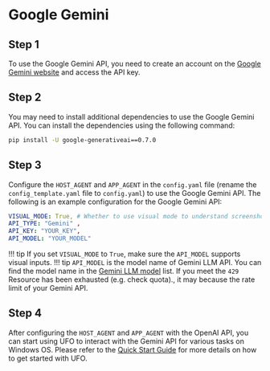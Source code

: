 # Google Gemini

## Step 1
To use the Google Gemini API, you need to create an account on the [Google Gemini website](https://ai.google.dev/) and access the API key.

## Step 2
You may need to install additional dependencies to use the Google Gemini API. You can install the dependencies using the following command:

```bash
pip install -U google-generativeai==0.7.0
```

## Step 3
Configure the `HOST_AGENT` and `APP_AGENT` in the `config.yaml` file (rename the `config_template.yaml` file to `config.yaml`) to use the Google Gemini API. The following is an example configuration for the Google Gemini API:

```yaml
VISUAL_MODE: True, # Whether to use visual mode to understand screenshots and take actions
API_TYPE: "Gemini" ,
API_KEY: "YOUR_KEY",  
API_MODEL: "YOUR_MODEL"
```

!!! tip
    If you set `VISUAL_MODE` to `True`, make sure the `API_MODEL` supports visual inputs.
!!! tip
    `API_MODEL` is the model name of Gemini LLM API. You can find the model name in the [Gemini LLM model](https://ai.google.dev/gemini-api) list. If you meet the `429` Resource has been exhausted (e.g. check quota)., it may because the rate limit of your Gemini API.

## Step 4
After configuring the `HOST_AGENT` and `APP_AGENT` with the OpenAI API, you can start using UFO to interact with the Gemini API for various tasks on Windows OS. Please refer to the [Quick Start Guide](../getting_started/quick_start.md) for more details on how to get started with UFO.